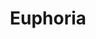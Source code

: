---
ee_id_thing: '4149'
site: '1'
type: '2'
inv_num: 2012-160
url: 2012-160-euphoria
title: Euphoria
year: '2014'
display_year: '2012'
medium: Acer laptop running Light O Rama S3 Software Suite Pro, three Light O Rama
  CTB16PC controllers, one Cosmic Color Ribbon LED Strip and controller, eight DMX512
  decoders, RGB LED strips, thirteen LED string lights, three Roman Lights Holographic
  Ropelight Palm Trees, clip-lamps with LED bulbs, extension cords, zip-ties
dims: Variable
pitch: "​Christmas Light animation......."
ps: ''
live_url: http://www.dailymotion.com/video/x1z2ci8_arcangel-surfware-yolo-pop-up-shop-holiday-inn_creation#from=embediframe
related: ''
youtube: ''
related_code: ''
imgs: yolo-2014-03-install-008-database-DG.jpg
subheading: ''
download: ''
add_credit: Arcangel Surfware R & D team
commission: ''
layout: things-i-made
---